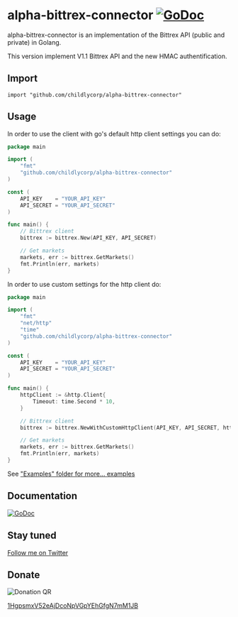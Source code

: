alpha-bittrex-connector [![GoDoc](https://godoc.org/github.com/childlycorp/alpha-bittrex-connector?status.svg)](https://godoc.org/github.com/childlycorp/alpha-bittrex-connector)
==========

alpha-bittrex-connector is an implementation of the Bittrex API (public and private) in Golang.

This version implement V1.1 Bittrex API and the new HMAC authentification.

## Import
	import "github.com/childlycorp/alpha-bittrex-connector"
	
## Usage

In order to use the client with go's default http client settings you can do:

~~~ go
package main

import (
	"fmt"
	"github.com/childlycorp/alpha-bittrex-connector"
)

const (
	API_KEY    = "YOUR_API_KEY"
	API_SECRET = "YOUR_API_SECRET"
)

func main() {
	// Bittrex client
	bittrex := bittrex.New(API_KEY, API_SECRET)

	// Get markets
	markets, err := bittrex.GetMarkets()
	fmt.Println(err, markets)
}
~~~

In order to use custom settings for the http client do:

~~~ go
package main

import (
	"fmt"
	"net/http"
	"time"
	"github.com/childlycorp/alpha-bittrex-connector"
)

const (
	API_KEY    = "YOUR_API_KEY"
	API_SECRET = "YOUR_API_SECRET"
)

func main() {
	httpClient := &http.Client{
		Timeout: time.Second * 10,
	}

	// Bittrex client
	bittrex := bittrex.NewWithCustomHttpClient(API_KEY, API_SECRET, httpClient)

	// Get markets
	markets, err := bittrex.GetMarkets()
	fmt.Println(err, markets)
}
~~~

See ["Examples" folder for more... examples](https://github.com/childlycorp/alpha-bittrex-connector/blob/master/examples/bittrex.go)

## Documentation
[![GoDoc](https://godoc.org/github.com/childlycorp/alpha-bittrex-connector?status.png)](https://godoc.org/github.com/childlycorp/alpha-bittrex-connector)


## Stay tuned
[Follow me on Twitter](https://twitter.com/poroot)

Donate
------

![Donation QR](http://api.qrserver.com/v1/create-qr-code/?size=200x200&data=bitcoin:1HgpsmxV52eAjDcoNpVGpYEhGfgN7mM1JB%3Flabel%3Dtoorop)

[1HgpsmxV52eAjDcoNpVGpYEhGfgN7mM1JB](http://tinyurl.com/mccsoez)
